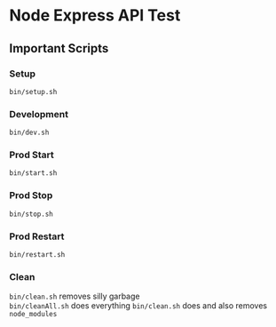 # Node Express API Test

## Important Scripts

### Setup
`bin/setup.sh`

### Development
`bin/dev.sh`

### Prod Start
`bin/start.sh`

### Prod Stop
`bin/stop.sh`

### Prod Restart
`bin/restart.sh`

### Clean
`bin/clean.sh` removes silly garbage<br>
`bin/cleanAll.sh` does everything `bin/clean.sh` does and also removes `node_modules`
